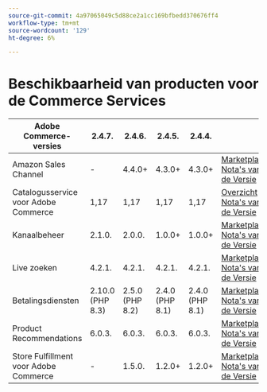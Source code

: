 ```yaml
---
source-git-commit: 4a97065049c5d88ce2a1cc169bfbedd370676ff4
workflow-type: tm+mt
source-wordcount: '129'
ht-degree: 6%

---
```

# Beschikbaarheid van producten voor de Commerce Services


<table style="table-layout:auto">
  <thead>
    <tr>
      <th>Adobe Commerce-versies</th>
      <th>2.4.7.</th>
      <th>2.4.6.</th>
      <th>2.4.5.</th>
      <th>2.4.4.</th>
      <th></th>
    </tr>
  </thead>
  <tbody>
      <tr>
          <td>Amazon Sales Channel</td>
          <td>-</td>
          <td>4.4.0+</td>
          <td>4.3.0+</td>
          <td>4.3.0+</td>
          <td>
              <a href="https://commercemarketplace.adobe.com/magento-module-amazon.html"> Marketplace </a><br/>
              <a href="https://experienceleague.adobe.com/docs/commerce-channels/amazon/release-notes.html"> Nota's van de Versie </a><br/>
          </td>
      </tr>
      <tr>
          <td>Catalogusservice voor Adobe Commerce</td>
          <td>1,17</td>
          <td>1,17</td>
          <td>1,17</td>
          <td>1,17</td>
          <td>
              <a href="https://experienceleague.adobe.com/docs/commerce-merchant-services/catalog-service/guide-overview.html"> Overzicht </a><br/>
              <a href="https://experienceleague.adobe.com/docs/commerce-merchant-services/catalog-service/release-notes.html"> Nota's van de Versie </a><br/>
          </td>
      </tr>
      <tr>
          <td>Kanaalbeheer</td>
          <td>2.1.0.</td>
          <td>2.0.0.</td>
          <td>1.0.0+</td>
          <td>1.0.0+</td>
          <td>
              <a href="https://commercemarketplace.adobe.com/magento-channel-manager.html"> Marketplace </a><br/>
              <a href="https://experienceleague.adobe.com/docs/commerce-channels/channel-manager/release-notes.html"> Nota's van de Versie </a><br/>
          </td>
      </tr>
      <tr>
          <td>Live zoeken</td>
          <td>4.2.1.</td>
          <td>4.2.1.</td>
          <td>4.2.1.</td>
          <td>4.2.1.</td>
          <td>
              <a href="https://commercemarketplace.adobe.com/magento-live-search.html"> Marketplace </a><br/>
              <a href="https://experienceleague.adobe.com/docs/commerce-merchant-services/live-search/release-notes.html"> Nota's van de Versie </a><br/>
          </td>
      </tr>
      <tr>
          <td>Betalingsdiensten</td>
          <td>2.10.0 (PHP 8.3)</td>
          <td>2.5.0 (PHP 8.2)</td>
          <td>2.4.0 (PHP 8.1)</td>
          <td>2.4.0 (PHP 8.1)</td>
          <td>
              <a href="https://commercemarketplace.adobe.com/magento-payment-services.html"> Marketplace </a><br/>
              <a href="https://experienceleague.adobe.com/docs/commerce-merchant-services/payment-services/release-notes.html"> Nota's van de Versie </a><br/>
          </td>
      </tr>
      <tr>
          <td>Product Recommendations</td>
          <td>6.0.3.</td>
          <td>6.0.3.</td>
          <td>6.0.3.</td>
          <td>6.0.3.</td>
          <td>
              <a href="https://commercemarketplace.adobe.com/magento-product-recommendations.html"> Marketplace </a><br/>
              <a href="https://experienceleague.adobe.com/docs/commerce-merchant-services/product-recommendations/release-notes.html"> Nota's van de Versie </a><br/>
          </td>
      </tr>
      <tr>
          <td>Store Fulfillment voor Adobe Commerce</td>
          <td>-</td>
          <td>1.5.0.</td>
          <td>1.2.0+</td>
          <td>1.2.0+</td>
          <td>
              <a href="https://commercemarketplace.adobe.com/store-fulfillment-magento-walmart.html"> Marketplace </a><br/>
              <a href="https://experienceleague.adobe.com/docs/commerce-merchant-services/store-fulfillment/release-notes.html"> Nota's van de Versie </a><br/>
          </td>
      </tr>
  </tbody>
</table>
